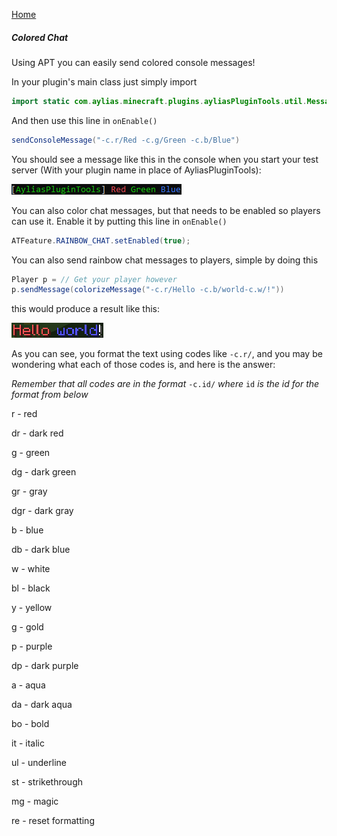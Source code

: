 [Home](index.md)

##### Colored Chat

Using APT you can easily send colored console messages!

In your plugin's main class just simply import 

```java
import static com.aylias.minecraft.plugins.ayliasPluginTools.util.MessageTools.*;
```

And then use this line in `onEnable()`

```java
sendConsoleMessage("-c.r/Red -c.g/Green -c.b/Blue")
```

You should see a message like this in the console when you start your test server (With your plugin name in place of AyliasPluginTools):

![colorconsole_example](colorconsole_example.png)

You can also color chat messages, but that needs to be enabled so players can use it. Enable it by putting this line in `onEnable()`

```java
ATFeature.RAINBOW_CHAT.setEnabled(true);
```

You can also send rainbow chat messages to players, simple by doing this

```java
Player p = // Get your player however
p.sendMessage(colorizeMessage("-c.r/Hello -c.b/world-c.w/!"))
```

this would produce a result like this:

![colorchat_example.png](colorchat_example.png)

As you can see, you format the text using codes like `-c.r/`, and you may be wondering what each of those codes is, and here is the answer:

*Remember that all codes are in the format* `-c.id/` *where* `id` *is the id for the format from below*

r - red

dr - dark red

g - green

dg - dark green

gr - gray

dgr - dark gray

b - blue

db - dark blue

w - white

bl - black

y - yellow

g - gold

p - purple

dp - dark purple

a - aqua

da - dark aqua

bo - bold

it - italic

ul - underline

st - strikethrough

mg - magic

re - reset formatting
